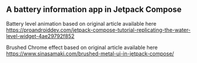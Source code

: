 ## A battery information app in Jetpack Compose

Battery level animation based on original article available here
https://proandroiddev.com/jetpack-compose-tutorial-replicating-the-water-level-widget-4ae29792f852

Brushed Chrome effect based on original article available here
https://www.sinasamaki.com/brushed-metal-ui-in-jetpack-compose/
